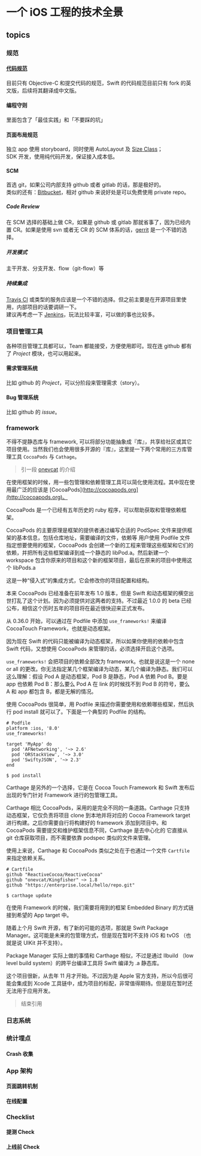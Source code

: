 # 一个 iOS 工程的技术全景

## topics
### 规范
#### [代码规范](https://github.com/shjborage/CodingStyle)
目前只有 Objective-C 和提交代码的规范，Swift 的代码规范目前只有 fork 的英文版，后续将其翻译成中文版。
#### 编程守则
里面包含了「最佳实践」和「不要踩的坑」

#### 页面布局规范
独立 app 使用 storyboard，同时使用 AutoLayout 及 [Size Class](https://useyourloaf.com/blog/size-classes/)；  
SDK 开发，使用纯代码开发，保证接入成本低。


#### SCM
首选 git，如果公司内部支持 github 或者 gitlab 的话，那是极好的。  
类似的还有：[Bitbucket](https://bitbucket.org)，相对 github 来说好处是可以免费使用 private repo。

##### Code Review
在 SCM 选择的基础上做 CR，如果是 github 或 gitlab 那就省事了，因为已经内置 CR。如果是使用 svn 或者无 CR 的 SCM 体系的话，[gerrit](https://www.gerritcodereview.com/) 是一个不错的选择。

##### 开发模式
主干开发、分支开发、flow（git-flow）等

##### 持续集成
[Travis CI](https://travis-ci.org/) 或类型的服务应该是一个不错的选择。但之前主要是在开源项目里使用，内部项目的话要调研一下。  
建议再考虑一下 [Jenkins](https://jenkins.io/)，玩法比较丰富，可以做的事也比较多。

### 项目管理工具
各种项目管理工具都可以，Team 都能接受，方便使用即可。现在连 github 都有了 *Project* 模块，也可以用起来。

#### 需求管理系统
比如 github 的 *Project*，可以分阶段来管理需求（story）。

#### Bug 管理系统
比如 github 的 *issue*。

### framework
不得不提静态库与 framework, 可以将部分功能抽象成『库』，共享给社区或其它项目使用。当然我们也会使用很多开源的『库』，这里提一下两个常用的三方库管理工具 `CocoaPods` 与 `Cathage`。

> 引一段 [onevcat](https://onevcat.com) 的介绍

在使用框架的时候，用一些包管理和依赖管理工具可以简化使用流程。其中现在使用最广泛的应该是 [CocoaPods](http://cocoapods.org](http://cocoapods.org)。

CocoaPods 是一个已经有五年历史的 ruby 程序，可以帮助获取和管理依赖框架。

CocoaPods 的主要原理是框架的提供者通过编写合适的 PodSpec 文件来提供框架的基本信息，包括仓库地址，需要编译的文件，依赖等 用户使用 Podfile 文件指定想要使用的框架，CocoaPods 会创建一个新的工程来管理这些框架和它们的依赖，并把所有这些框架编译到成一个静态的 libPod.a。然后新建一个 workspace 包含你原来的项目和这个新的框架项目，最后在原来的项目中使用这个 libPods.a

这是一种“侵入式”的集成方式，它会修改你的项目配置和结构。

本来 CocoaPods 已经准备在前年发布 1.0 版本，但是 Swift 和动态框架的横空出世打乱了这个计划。因为必须提供对这两者的支持。不过最近 1.0.0 的 beta 已经公布，相信这个历时五年的项目将在最近很快迎来正式发布。

从 0.36.0 开始，可以通过在 Podfile 中添加 `use_frameworks!` 来编译 CocoaTouch Framework，也就是动态框架。

因为现在 Swift 的代码只能被编译为动态框架，所以如果你使用的依赖中包含 Swift 代码，又想使用 CocoaPods 来管理的话，必须选择开启这个选项。

`use_frameworks!` 会把项目的依赖全部改为 framework。也就是说这是一个 none or all 的更改。你无法指定某几个框架编译为动态，某几个编译为静态。我们可以这么理解：假设 Pod A 是动态框架，Pod B 是静态，Pod A 依赖 Pod B。要是 app 也依赖 Pod B：那么要么 Pod A 在 link 的时候找不到 Pod B 的符号，要么 A 和 app 都包含 B，都是无解的情况。

使用 CocoaPods 很简单，用 Podfile 来描述你需要使用和依赖哪些框架，然后执行 pod install 就可以了。下面是一个典型的 Podfile 的结构。

```
# Podfile
platform :ios, '8.0'
use_frameworks!

target 'MyApp' do
  pod 'AFNetworking', '~> 2.6'
  pod 'ORStackView', '~> 3.0'
  pod 'SwiftyJSON', '~> 2.3'
end

$ pod install
```

Carthage 是另外的一个选择，它是在 Cocoa Touch Framework 和 Swift 发布后出现的专门针对 Framework 进行的包管理工具。

Carthage 相比 CocoaPods，采用的是完全不同的一条道路。Carthage 只支持动态框架，它仅负责将项目 clone 到本地并将对应的 Cocoa Framework target 进行构建。之后你需要自行将构建好的 framework 添加到项目中。和 CocoaPods 需要提交和维护框架信息不同，Carthage 是去中心化的 它直接从 git 仓库获取项目，而不需要依靠 podspec 类似的文件来管理。

使用上来说，Carthage 和 CocoaPods 类似之处在于也通过一个文件 `Cartfile` 来指定依赖关系。

```
# Cartfile
github "ReactiveCocoa/ReactiveCocoa"
github "onevcat/Kingfisher" ~> 1.8
github "https://enterprise.local/hello/repo.git"

$ carthage update
```

在使用 Framework 的时候，我们需要将用到的框架 Embedded Binary 的方式链接到希望的 App target 中。

随着上个月 Swift 开源，有了新的可能的选项，那就是 Swift Package Manager。这可能是未来的包管理方式，但是现在暂时不支持 iOS 和 tvOS （也就是说 UIKit 并不支持）。

Package Manager 实际上做的事情和 Carthage 相似，不过是通过 llbuild （low level build system）的跨平台编译工具将 Swift 编译为 .a 静态库。

这个项目很新，从去年 11 月才开始。不过因为是 Apple 官方支持，所以今后很可能会集成到 Xcode 工具链中，成为项目的标配，非常值得期待。但是现在暂时还无法用于应用开发。

>  结束引用

### 日志系统
### 统计埋点
#### Crash 收集
### App 架构
#### 页面跳转机制
#### 在线配置

### Checklist
#### 提测 Check
#### 上线前 Check
